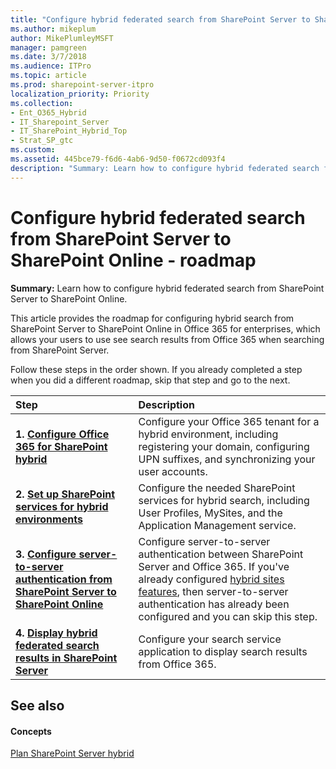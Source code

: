 ```yaml
---
title: "Configure hybrid federated search from SharePoint Server to SharePoint Online - roadmap"
ms.author: mikeplum
author: MikePlumleyMSFT
manager: pamgreen
ms.date: 3/7/2018
ms.audience: ITPro
ms.topic: article
ms.prod: sharepoint-server-itpro
localization_priority: Priority
ms.collection:
- Ent_O365_Hybrid
- IT_Sharepoint_Server
- IT_SharePoint_Hybrid_Top
- Strat_SP_gtc
ms.custom: 
ms.assetid: 445bce79-f6d6-4ab6-9d50-f0672cd093f4
description: "Summary: Learn how to configure hybrid federated search from SharePoint Server to SharePoint Online."
---
```


# Configure hybrid federated search from SharePoint Server to SharePoint Online - roadmap

 **Summary:** Learn how to configure hybrid federated search from SharePoint Server to SharePoint Online. 
  
This article provides the roadmap for configuring hybrid search from SharePoint Server to SharePoint Online in Office 365 for enterprises, which allows your users to use see search results from Office 365 when searching from SharePoint Server.
  
Follow these steps in the order shown. If you already completed a step when you did a different roadmap, skip that step and go to the next.
  
|**Step**|**Description**|
|:-----|:-----|
|**1. [Configure Office 365 for SharePoint hybrid](configure-office-365-for-sharepoint-hybrid.md)** <br/> |Configure your Office 365 tenant for a hybrid environment, including registering your domain, configuring UPN suffixes, and synchronizing your user accounts.  <br/> |
|**2. [Set up SharePoint services for hybrid environments](set-up-sharepoint-services-for-hybrid-environments.md)** <br/> |Configure the needed SharePoint services for hybrid search, including User Profiles, MySites, and the Application Management service.  <br/> |
|**3. [Configure server-to-server authentication from SharePoint Server to SharePoint Online](configure-server-to-server-authentication.md)** <br/> |Configure server-to-server authentication between SharePoint Server and Office 365. If you've already configured [hybrid sites features](configure-hybrid-sites-featuresroadmap.md), then server-to-server authentication has already been configured and you can skip this step.  <br/> |
|**4. [Display hybrid federated search results in SharePoint Server](display-hybrid-federated-search-results-in-sharepoint-server.md)** <br/> |Configure your search service application to display search results from Office 365.  <br/> |
   
## See also

#### Concepts

[Plan SharePoint Server hybrid](plan-sharepoint-server-hybrid.md)

